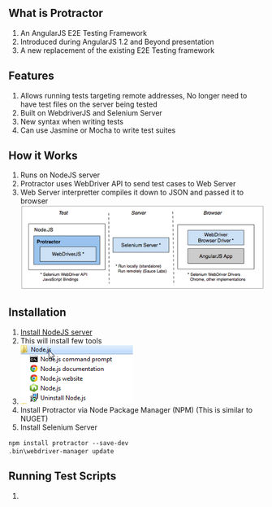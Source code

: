 What is Protractor
------------------

1. An AngularJS E2E Testing Framework
2. Introduced during AngularJS 1.2 and Beyond presentation
3. A new replacement of the existing E2E Testing framework



Features
---------

1. Allows running tests targeting remote addresses, No longer need to have test files on the server being tested
2. Built on WebdriverJS and Selenium Server
3. New syntax when writing tests
4. Can use Jasmine or Mocha to write test suites


How it Works
-------------

1. Runs on NodeJS server
2. Protractor uses WebDriver API to send test cases to Web Server
3. Web Server interpretter compiles it down to JSON and passed it to browser
![Protactor](../images/components.png)



Installation
------------

1. [Install NodeJS server](http://nodejs.org/download/) 
2. This will install few tools 
3. ![Windows](../images/NodeJS_Install.png)
3. Install Protractor via Node Package Manager (NPM) (This is similar to NUGET)
4. Install Selenium Server

```` 
npm install protractor --save-dev
.bin\webdriver-manager update 
````



Running Test Scripts
--------------------

1. 
